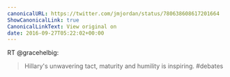 ```yaml
---
canonicalURL: https://twitter.com/jmjordan/status/780638608617201664
ShowCanonicalLink: true
CanonicalLinkText: View original on
date: 2016-09-27T05:22:02+00:00
---
```

RT @gracehelbig:
> Hillary's unwavering tact, maturity and humility is inspiring. #debates